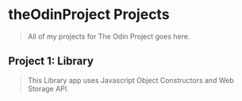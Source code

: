 # theOdinProject Projects
> All of my projects for The Odin Project goes here.

## Project 1: Library
> This Library app uses Javascript Object Constructors and Web Storage API.
